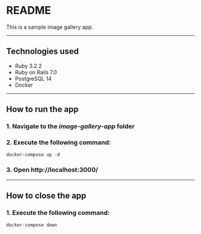 # README

This is a sample image gallery app.

---
## Technologies used

- Ruby 3.2.2
- Ruby on Rails 7.0
- PostgreSQL 14
- Docker

---
## How to run the app

### 1. Navigate to the *image-gallery-app* folder

### 2. Execute the following command:

    docker-compose up -d

### 3. Open http://localhost:3000/

---
## How to close the app

### 1. Execute the following command:

    docker-compose down
